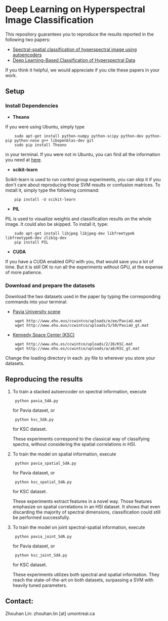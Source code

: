 # Deep Learning on Hyperspectral Image Classification

This repository guarantees you to reproduce the results reported in the following two papers:
 - [Spectral-spatial classification of hyperspectral image using autoencoders](http://ieeexplore.ieee.org/xpl/login.jsp?tp=&arnumber=6782778&url=http%3A%2F%2Fieeexplore.ieee.org%2Fiel7%2F6777690%2F6782769%2F06782778.pdf%3Farnumber%3D6782778)
 - [Deep Learning-Based Classification of Hyperspectral Data](http://ieeexplore.ieee.org/xpl/articleDetails.jsp?arnumber=6844831)

If you think it helpful, we would appreciate if you cite these papers in your work.

## Setup
### Install Dependencies
 - **Theano**

If you were using Ubuntu, simply type 

        sudo apt-get install python-numpy python-scipy python-dev python-pip python-nose g++ libopenblas-dev git
        sudo pip install Theano

in your terminal. If you were not in Ubuntu, you can find all the information you need at [here](http://deeplearning.net/software/theano/).

 - **scikit-learn**

Scikit-learn is used to run control group experiments, you can skip it if you don't care about reproducing those SVM results or confusion matrices. To install it, simply type the following command:

        pip install -U scikit-learn

 - **PIL**

PIL is used to visualize weights and classification results on the whole image. It could also be skipped. To install it, type:

        sudo apt-get install libjpeg libjpeg-dev libfreetype6 libfreetype6-dev zlib1g-dev
        pip install PIL

 - **CUDA**

If you have a CUDA enabled GPU with you, that would save you a lot of time. But it is still OK to run all the experiments without GPU, at the expense of more patience.


### Download and prepare the datasets
Download the two datasets used in the paper by typing the corresponding commands into your terminal:
 - [Pavia University scene](http://www.ehu.eus/ccwintco/index.php?title=Hyperspectral_Remote_Sensing_Scenes)
        
        wget http://www.ehu.eus/ccwintco/uploads/e/ee/PaviaU.mat
        wget http://www.ehu.eus/ccwintco/uploads/5/50/PaviaU_gt.mat

 - [Kennedy Space Center (KSC)](http://www.ehu.eus/ccwintco/index.php?title=Hyperspectral_Remote_Sensing_Scenes)

        wget http://www.ehu.es/ccwintco/uploads/2/26/KSC.mat
        wget http://www.ehu.es/ccwintco/uploads/a/a6/KSC_gt.mat

Change the loading directory in each .py file to wherever you store your datasets.

## Reproducing the results

1. To train a stacked autoencoder on spectral information, execute

        python pavia_SdA.py

   for Pavia dataset, or 

        python ksc_SdA.py

   for KSC dataset.

   These experiments correspond to the classical way of classifying spectra,
   without considering the spatial correlations in HSI.

2. To train the model on spatial information, execute

        python pavia_spatial_SdA.py

   for Pavia dataset, or 

        python ksc_spatial_SdA.py

   for KSC dataset.

   These experiments extract features in a novel way. Those features emphasize on spatial correlations in an HSI dataset. It shows that even discarding the majority of spectral dimensions, classification could still be performed successfully.

3. To train the model on joint spectral-spatial information, execute

        python pavia_joint_SdA.py

   for Pavia dataset, or 

        python ksc_joint_SdA.py

   for KSC dataset.

   These experiments utilizes both spectral and spatial information. They reach the state-of-the-art on both datasets, surpassing a SVM with heavily tuned parameters. 

## Contact:
Zhouhan Lin: zhouhan.lin [at] umontreal.ca
